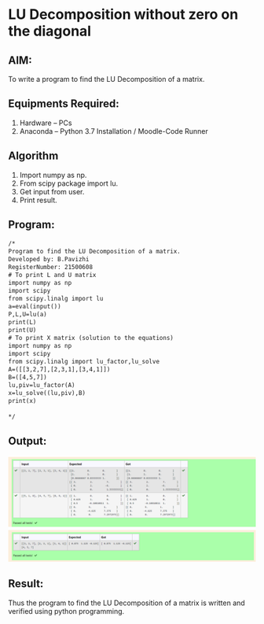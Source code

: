 # LU Decomposition without zero on the diagonal

## AIM:
To write a program to find the LU Decomposition of a matrix.

## Equipments Required:
1. Hardware – PCs
2. Anaconda – Python 3.7 Installation / Moodle-Code Runner

## Algorithm
1. Import numpy as np.
2. From scipy package import lu.
3. Get input from user. 
4. Print result.

## Program:
```
/*
Program to find the LU Decomposition of a matrix.
Developed by: B.Pavizhi
RegisterNumber: 21500608
# To print L and U matrix
import numpy as np
import scipy
from scipy.linalg import lu
a=eval(input())
P,L,U=lu(a)
print(L)
print(U)
# To print X matrix (solution to the equations)
import numpy as np
import scipy
from scipy.linalg import lu_factor,lu_solve
A=([[3,2,7],[2,3,1],[3,4,1]])
B=([4,5,7])
lu,piv=lu_factor(A)
x=lu_solve((lu,piv),B)
print(x)

*/
```

## Output:
![lu decomposition](./result1.png)
![lu decomposition](./result2.png)

## Result:
Thus the program to find the LU Decomposition of a matrix is written and verified using python programming.

